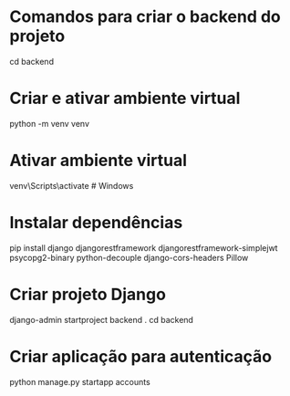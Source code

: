 # Comandos para criar o backend do projeto
cd backend
# Criar e ativar ambiente virtual
python -m venv venv
# Ativar ambiente virtual
venv\Scripts\activate  # Windows

# Instalar dependências
pip install django djangorestframework djangorestframework-simplejwt psycopg2-binary python-decouple django-cors-headers Pillow

# Criar projeto Django
django-admin startproject backend .
cd backend

# Criar aplicação para autenticação
python manage.py startapp accounts